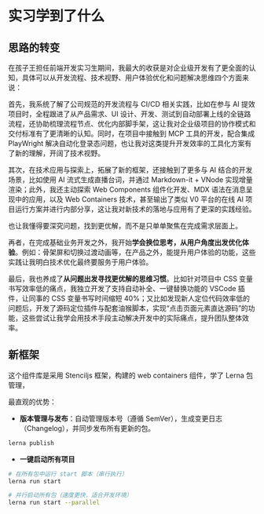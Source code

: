 # 实习学到了什么

## 思路的转变

在孩子王担任前端开发实习生期间，我最大的收获是对企业级开发有了更全面的认知，具体可以从开发流程、技术视野、用户体验优化和问题解决思维四个方面来说：

首先，我系统了解了公司规范的开发流程与 CI/CD 相关实践，比如在参与 AI 提效项目时，全程跟进了从产品需求、UI 设计、开发、测试到自动部署上线的全链路流程，还协助梳理流程节点、优化内部脚手架，这让我对企业级项目的协作模式和交付标准有了更清晰的认知。同时，在项目中接触到 MCP 工具的开发，配合集成 PlayWright 解决自动化登录态问题，也让我对这类提升开发效率的工具化方案有了新的理解，开阔了技术视野。

其次，在技术应用与探索上，拓展了新的框架，还接触到了更多与 AI 结合的开发场景，比如使用 AI 流式生成直播台词，并通过 Markdown-it + VNode 实现增量渲染；此外，我还主动探索 Web Components 组件化开发、MDX 语法在消息呈现中的应用，以及 Web Containers 技术，甚至输出了类似 V0 平台的在线 AI 项目运行方案并进行内部分享，这让我对新技术的落地与应用有了更深的实践经验。

也让我懂得要深究问题，找到更优解，而不是只单单聚焦在完成需求层面上。

再者，在完成基础业务开发之外，我开始**学会换位思考，从用户角度出发优化体验**。例如：骨架屏和切换过渡动画等，在产品之外，能提升用户体验的功能，这些实践让我明白技术优化最终要服务于用户体验。

最后，我也养成了**从问题出发寻找更优解的思维习惯**。比如针对项目中 CSS 变量书写效率低的痛点，我独立开发了支持自动补全、一键替换功能的 VSCode 插件，让同事的 CSS 变量书写时间缩短 40%；又比如发现新人定位代码效率低的问题后，开发了源码定位插件与配套油猴脚本，实现“点击页面元素直达源码”的功能，这些尝试让我学会用技术手段主动解决开发中的实际痛点，提升团队整体效率。

## 新框架

这个组件库是采用 Stenciljs 框架，构建的 web containers 组件，学了 Lerna 包管理，

最直观的优势：

- **版本管理与发布**：自动管理版本号（遵循 SemVer），生成变更日志（Changelog），并同步发布所有更新的包。

```bash
lerna publish
```

- **一键启动所有项目**

```bash
# 在所有包中运行 start 脚本（串行执行）
lerna run start

# 并行启动所有包（速度更快，适合开发环境）
lerna run start --parallel
```
